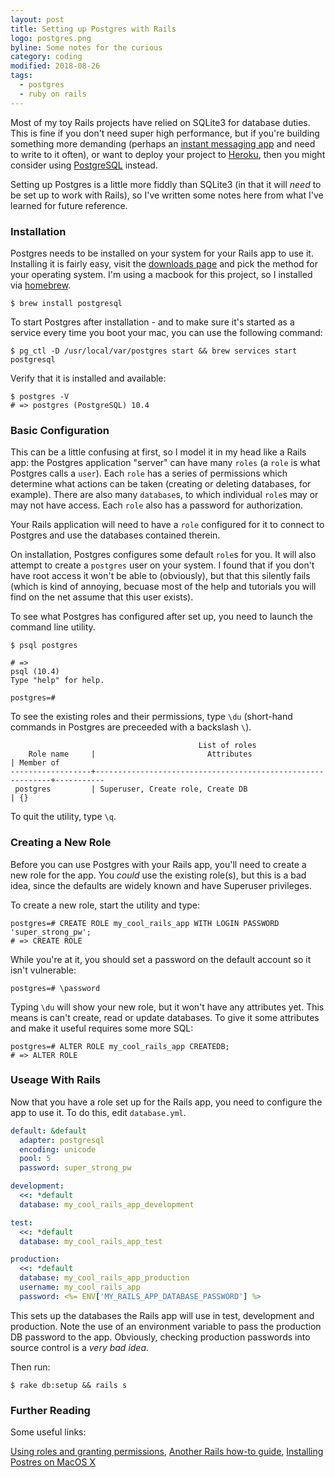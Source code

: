 ```yaml
---
layout: post
title: Setting up Postgres with Rails
logo: postgres.png
byline: Some notes for the curious
category: coding
modified: 2018-08-26
tags:
  - postgres
  - ruby on rails
---
```


Most of my toy Rails projects have relied on SQLite3 for database duties. This is fine if you don't need super high performance, but if you're building something more demanding (perhaps an [instant messaging app](https://github.com/StaphSynth/ptalk) and need to write to it often), or want to deploy your project to [Heroku](https://www.heroku.com/), then you might consider using [PostgreSQL](https://www.postgresql.org/) instead.

Setting up Postgres is a little more fiddly than SQLite3 (in that it will _need_ to be set up to work with Rails), so I've written some notes here from what I've learned for future reference.

### Installation

Postgres needs to be installed on your system for your Rails app to use it. Installing it is fairly easy, visit the [downloads page](https://www.postgresql.org/download/) and pick the method for your operating system. I'm using a macbook for this project, so I installed via [homebrew](https://brew.sh/).

```
$ brew install postgresql
```

To start Postgres after installation - and to make sure it's started as a service every time you boot your mac, you can use the following command:

```
$ pg_ctl -D /usr/local/var/postgres start && brew services start postgresql
```

Verify that it is installed and available:

```
$ postgres -V
# => postgres (PostgreSQL) 10.4
```

### Basic Configuration

This can be a little confusing at first, so I model it in my head like a Rails app: the Postgres application "server" can have many `roles` (a `role` is what Postgres calls a `user`).  Each `role` has a series of permissions which determine what actions can be taken (creating or deleting databases, for example). There are also many `database`s, to which individual `role`s may or may not have access. Each `role` also has a password for authorization.

Your Rails application will need to have a `role` configured for it to connect to Postgres and use the databases contained therein.

On installation, Postgres configures some default `role`s for you. It will also attempt to create a `postgres` user on your system. I found that if you don't have root access it won't be able to (obviously), but that this silently fails (which is kind of annoying, becuase most of the help and tutorials you will find on the net assume that this user exists).

To see what Postgres has configured after set up, you need to launch the command line utility.

```
$ psql postgres

# =>
psql (10.4)
Type "help" for help.

postgres=#
```

To see the existing roles and their permissions, type `\du` (short-hand commands in Postgres are preceeded with a backslash `\`).

```
                                          List of roles
    Role name     |                         Attributes                         | Member of
------------------+------------------------------------------------------------+-----------
 postgres         | Superuser, Create role, Create DB                          | {}
 ```

 To quit the utility, type `\q`.

### Creating a New Role

Before you can use Postgres with your Rails app, you'll need to create a new role for the app. You _could_ use the existing role(s), but this is a bad idea, since the defaults are widely known and have Superuser privileges.

To create a new role, start the utility and type:

```
postgres=# CREATE ROLE my_cool_rails_app WITH LOGIN PASSWORD 'super_strong_pw';
# => CREATE ROLE
```

While you're at it, you should set a password on the default account so it isn't vulnerable:

```
postgres=# \password
```

Typing `\du` will show your new role, but it won't have any attributes yet. This means is can't create, read or update databases. To give it some attributes and make it useful requires some more SQL:

```
postgres=# ALTER ROLE my_cool_rails_app CREATEDB;
# => ALTER ROLE
```

### Useage With Rails

Now that you have a role set up for the Rails app, you need to configure the app to use it. To do this, edit `database.yml`.

```yml
default: &default
  adapter: postgresql
  encoding: unicode
  pool: 5
  password: super_strong_pw

development:
  <<: *default
  database: my_cool_rails_app_development

test:
  <<: *default
  database: my_cool_rails_app_test

production:
  <<: *default
  database: my_cool_rails_app_production
  username: my_cool_rails_app
  password: <%= ENV['MY_RAILS_APP_DATABASE_PASSWORD'] %>
```

This sets up the databases the Rails app will use in test, development and production. Note the use of an environment variable to pass the production DB password to the app. Obviously, checking production passwords into source control is a _very bad idea_.

Then run:

```
$ rake db:setup && rails s
```

### Further Reading

Some useful links:

[Using roles and granting permissions](https://www.digitalocean.com/community/tutorials/how-to-use-roles-and-manage-grant-permissions-in-postgresql-on-a-vps--2), [Another Rails how-to guide](https://www.digitalocean.com/community/tutorials/how-to-setup-ruby-on-rails-with-postgres), [Installing Postres on MacOS X](https://www.codementor.io/engineerapart/getting-started-with-postgresql-on-mac-osx-are8jcopb)



